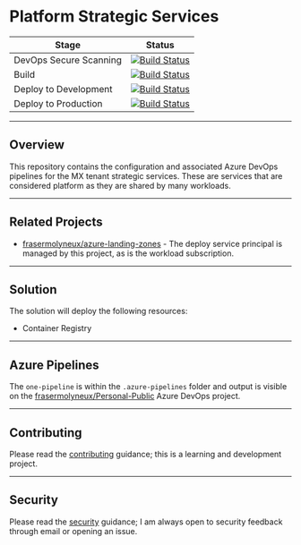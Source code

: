 # Platform Strategic Services

| Stage                  | Status                                                                                                                                                                                                                                                                                                                                                                                     |
| ---------------------- | ------------------------------------------------------------------------------------------------------------------------------------------------------------------------------------------------------------------------------------------------------------------------------------------------------------------------------------------------------------------------------------------ |
| DevOps Secure Scanning | [![Build Status](https://dev.azure.com/frasermolyneux/Personal-Public/_apis/build/status%2Fplatform-strategic-services.DevOpsSecureScanning?branchName=main)](https://dev.azure.com/frasermolyneux/Personal-Public/_build/latest?definitionId=206&branchName=main)                                                                                                                         |
| Build                  | [![Build Status](https://dev.azure.com/frasermolyneux/Personal-Public/_apis/build/status%2Fplatform-strategic-services.OnePipeline?repoName=frasermolyneux%2Fplatform-strategic-services&branchName=main&stageName=build)](https://dev.azure.com/frasermolyneux/Personal-Public/_build/latest?definitionId=171&repoName=frasermolyneux%2Fplatform-strategic-services&branchName=main)      |
| Deploy to Development  | [![Build Status](https://dev.azure.com/frasermolyneux/Personal-Public/_apis/build/status%2Fplatform-strategic-services.OnePipeline?repoName=frasermolyneux%2Fplatform-strategic-services&branchName=main&stageName=deploy_dev)](https://dev.azure.com/frasermolyneux/Personal-Public/_build/latest?definitionId=171&repoName=frasermolyneux%2Fplatform-strategic-services&branchName=main) |
| Deploy to Production   | [![Build Status](https://dev.azure.com/frasermolyneux/Personal-Public/_apis/build/status%2Fplatform-strategic-services.OnePipeline?repoName=frasermolyneux%2Fplatform-strategic-services&branchName=main&stageName=deploy_prd)](https://dev.azure.com/frasermolyneux/Personal-Public/_build/latest?definitionId=171&repoName=frasermolyneux%2Fplatform-strategic-services&branchName=main) |

---

## Overview

This repository contains the configuration and associated Azure DevOps pipelines for the MX tenant strategic services. These are services that are considered platform as they are shared by many workloads.

---

## Related Projects

* [frasermolyneux/azure-landing-zones](https://github.com/frasermolyneux/azure-landing-zones) - The deploy service principal is managed by this project, as is the workload subscription.

---

## Solution

The solution will deploy the following resources:

* Container Registry

---

## Azure Pipelines

The `one-pipeline` is within the `.azure-pipelines` folder and output is visible on the [frasermolyneux/Personal-Public](https://dev.azure.com/frasermolyneux/Personal-Public/_build?definitionId=171) Azure DevOps project.

---

## Contributing

Please read the [contributing](CONTRIBUTING.md) guidance; this is a learning and development project.

---

## Security

Please read the [security](SECURITY.md) guidance; I am always open to security feedback through email or opening an issue.
